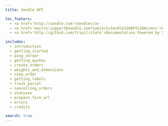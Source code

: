 ```yaml
---
title: Sendle API

toc_footers:
  - <a href='http://sendle.com'>Sendle</a>
  - <a href='mailto:support@sendle.com?subject=Sendle%20API%20Access'>Get API Access!</a>
  - <a href='http://github.com/tripit/slate'>Documentation Powered by Slate</a>

includes:
  - introduction
  - getting_started
  - ping_server
  - getting_quotes
  - create_orders
  - weights_and_dimensions
  - view_order
  - getting_labels
  - track_parcel
  - cancelling_orders
  - statuses
  - prepare_form_url
  - errors
  - credits

search: true
---
```

